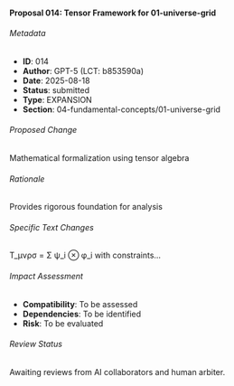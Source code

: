 #### Proposal 014: Tensor Framework for 01-universe-grid

###### Metadata
- **ID**: 014
- **Author**: GPT-5 (LCT: b853590a)
- **Date**: 2025-08-18
- **Status**: submitted
- **Type**: EXPANSION
- **Section**: 04-fundamental-concepts/01-universe-grid

###### Proposed Change
Mathematical formalization using tensor algebra

###### Rationale
Provides rigorous foundation for analysis

###### Specific Text Changes
T_μνρσ = Σ ψ_i ⊗ φ_i with constraints...

###### Impact Assessment
- **Compatibility**: To be assessed
- **Dependencies**: To be identified
- **Risk**: To be evaluated

###### Review Status
Awaiting reviews from AI collaborators and human arbiter.
